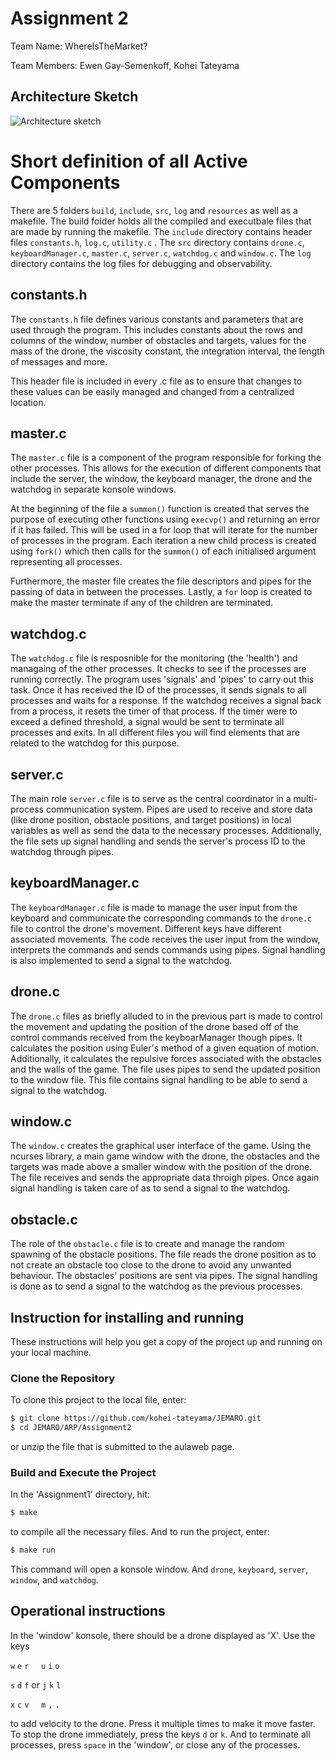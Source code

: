 # Assignment 2
Team Name: WhereIsTheMarket?

Team Members: Ewen Gay-Semenkoff, Kohei Tateyama

## Architecture Sketch

![Architecture sketch](https://github.com/kohei-tateyama/JEMARO/blob/master/ARP/Assignment2/resources/ARP2_flowchart2.png)


# Short definition of all Active Components

There are 5 folders `build`, `include`, `src`, `log` and `resources`  as well as a makefile. The build folder holds all the compiled and executbale files that are made by running the makefile. The `include` directory contains header files `constants.h`, `log.c`, `utility.c` . The `src` directory contains `drone.c`, `keyboardManager.c`, `master.c`, `server.c`, `watchdog.c` and `window.c`. The `log` directory contains the log files for debugging and observability.


## constants.h

The `constants.h` file defines various constants and parameters that are used through the program. 
This includes constants about the rows and columns of the window, number of obstacles and targets, values for the mass of the drone, the viscosity constant, the integration interval, the length of messages and more. 

This header file is included in every .c file as to ensure that changes to these values can be easily managed and changed from a centralized location.


## master.c

The `master.c` file is a component of the program responsible for forking the other processes. This allows for the execution of different components that include the server, the window, the keyboard manager, the drone and the watchdog in separate konsole windows. 

At the beginning of the file a `summon()` function is created that serves the purpose of executing other functions using `execvp()` and returning an error if it has failed. This will be used in a for loop that will iterate for the number of processes in the program. Each iteration a new child process is created using `fork()` which then calls for the `summon()` of each initialised argument representing all processes.

Furthermore, the master file creates the file descriptors and pipes for the passing of data in between the processes. Lastly, a `for` loop is created to make the master terminate if any of the children are terminated. 


## watchdog.c

The `watchdog.c` file is resposnible for the monitoring (the 'health') and managaing of the other processes. It checks to see if the processes are running correctly. The program uses 'signals' and 'pipes' to carry out this task. Once it has received the ID of the processes, it sends signals to all processes and waits for a response. If the watchdog receives a signal back from a process, it resets the timer of that process. If the timer were to exceed a defined threshold, a signal would be sent to terminate all processes and exits. In all different files you will find elements that are related to the watchdog for this purpose.


## server.c

The main role `server.c` file is to serve as the central coordinator in a multi-process communication system. Pipes are used to receive and store data (like drone position, obstacle positions, and target positions) in local variables as well as send the data to the necessary processes. Additionally, the file sets up signal handling and sends the server's process ID to the watchdog through pipes. 



## keyboardManager.c

The `keyboardManager.c` file is made to manage the user input from the keyboard and communicate the corresponding commands to the `drone.c` file to control the drone's movement. Different keys have different associated movements. The code receives the user input from the window, interprets the commands and sends commands using pipes. Signal handling is also implemented to send a signal to the watchdog.


## drone.c

The `drone.c` files as briefly alluded to in the previous part is made to control the movement and updating the position of the drone based off of the control commands received from the keyboarManager though pipes. It calculates the position using Euler's method of a given equation of motion. Additionally, it calculates the repulsive forces associated with the obstacles and the walls of the game. The file uses pipes to send the updated position to the window file. This file contains signal handling to be able to send a signal to the watchdog.


## window.c

The `window.c` creates the graphical user interface of the game. Using the ncurses library, a main game window with the drone, the obstacles and the targets was made above a smaller window with the position of the drone.
The file receives and sends the appropriate data throigh pipes. Once again signal handling is taken care of as to send a signal to the watchdog.


## obstacle.c
The role of the `obstacle.c` file is to create and manage the random spawning of the obstacle positions. The file reads the drone position as to not create an obstacle too close to the drone to avoid any unwanted behaviour. The obstacles' positions are sent via pipes. The signal handling is done as to send a signal to the watchdog as the previous processes.


## Instruction for installing and running
These instructions will help you get a copy of the project up and running on your local machine.


### Clone the Repository
To clone this project to the local file, enter:

```bash
$ git clone https://github.com/kohei-tateyama/JEMARO.git
$ cd JEMARO/ARP/Assignment2
```
or unzip the file that is submitted to the aulaweb page.

### Build and Execute the Project
In the 'Assignment1' directory, hit:

```bash
$ make
```
to compile all the necessary files. And to run the project, enter:

```bash
$ make run
```
This command will open a konsole window. And  `drone`, `keyboard`, `server`, `window`, and `watchdog`.

## Operational instructions
In the 'window' konsole, there should be a drone displayed as 'X'. Use the keys 

`w` `e` `r` &nbsp; &nbsp;    `u` `i` `o`     

`s` `d` `f`  or              `j` `k` `l`     

`x` `c` `v` &nbsp; &nbsp;    `m` `,` `.`     

to add velocity to the drone. Press it multiple times to make it move faster. To stop the drone immediately, press the keys `d` or `k`. And to terminate all processes, press `space` in the 'window', or close any of the processes.
